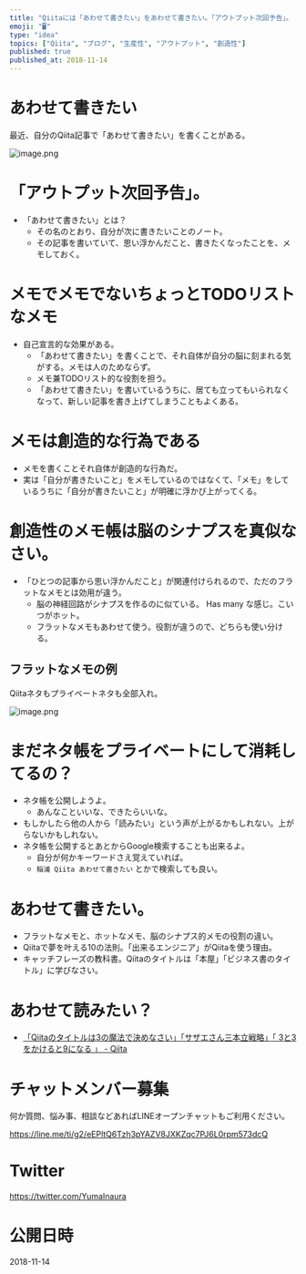 ```yaml
---
title: "Qiitaには「あわせて書きたい」をあわせて書きたい。「アウトプット次回予告」。 創造性のメモ帳は脳のシナプスを真似なさい。"
emoji: "🖥"
type: "idea"
topics: ["Qiita", "ブログ", "生産性", "アウトプット", "創造性"]
published: true
published_at: 2018-11-14
---
```


# あわせて書きたい

最近、自分のQiita記事で「あわせて書きたい」を書くことがある。

![image.png](https://qiita-image-store.s3.amazonaws.com/0/89618/f4d9a9c3-3003-6945-64a6-8c63bb4c4e7a.png)



# 「アウトプット次回予告」。

- 「あわせて書きたい」とは？ 
  - その名のとおり、自分が次に書きたいことのノート。
  - その記事を書いていて、思い浮かんだこと、書きたくなったことを、メモしておく。

# メモでメモでないちょっとTODOリストなメモ

- 自己宣言的な効果がある。
  - 「あわせて書きたい」を書くことで、それ自体が自分の脳に刻まれる気がする。メモは人のためならず。
  - メモ兼TODOリスト的な役割を担う。
  - 「あわせて書きたい」を書いているうちに、居ても立ってもいられなくなって、新しい記事を書き上げてしまうこともよくある。

# メモは創造的な行為である

- メモを書くことそれ自体が創造的な行為だ。
- 実は「自分が書きたいこと」をメモしているのではなくて、「メモ」をしているうちに「自分が書きたいこと」が明確に浮かび上がってくる。


# 創造性のメモ帳は脳のシナプスを真似なさい。

- 「ひとつの記事から思い浮かんだこと」が関連付けられるので、ただのフラットなメモとは効用が違う。
  - 脳の神経回路がシナプスを作るのに似ている。 Has many な感じ。こいつがホット。
  - フラットなメモもあわせて使う。役割が違うので、どちらも使い分ける。


## フラットなメモの例

Qiitaネタもプライベートネタも全部入れ。

![image.png](https://qiita-image-store.s3.amazonaws.com/0/89618/25af66e7-d15b-d804-3262-bee51e4d03b5.png)

# まだネタ帳をプライベートにして消耗してるの？

- ネタ帳を公開しようよ。
  - あんなこといいな、できたらいいな。
- もしかしたら他の人から「読みたい」という声が上がるかもしれない。上がらないかもしれない。
- ネタ帳を公開するとあとからGoogle検索することも出来るよ。
  - 自分が何かキーワードさえ覚えていれば。
  - `稲浦 Qiita あわせて書きたい` とかで検索しても良い。


# あわせて書きたい。

- フラットなメモと、ホットなメモ、脳のシナプス的メモの役割の違い。
- Qiitaで夢を叶える10の法則。「出来るエンジニア」がQiitaを使う理由。
- キャッチフレーズの教科書。Qiitaのタイトルは「本屋」「ビジネス書のタイトル」に学びなさい。



# あわせて読みたい？

- [「Qiitaのタイトルは3の魔法で決めなさい」「サザエさん三本立戦略」「 3と3をかけると9になる 」 - Qiita](https://qiita.com/YumaInaura/items/48d77d853fac57e39e89)








<!-- Update From Qiita API -->

# チャットメンバー募集


何か質問、悩み事、相談などあればLINEオープンチャットもご利用ください。

https://line.me/ti/g2/eEPltQ6Tzh3pYAZV8JXKZqc7PJ6L0rpm573dcQ





# Twitter


https://twitter.com/YumaInaura


<!-- Update From Qiita API -->



# 公開日時

2018-11-14
